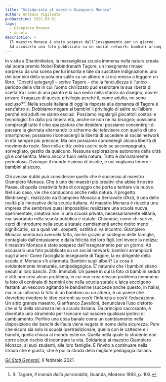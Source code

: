 ```yaml
---
title: "Solidarietà al maestro Giampiero Monaca"
author: Antonio Vigilante
pubDatetime: 2021-03-01
tags: 
  - Giampiero Monaca
  - scuola
description: >
  Il maestro Monaca è stato sospeso dall’insegnamento per un giorno. 
  Ad accusarlo una foto pubblicata su un social network: bambini arrampicati sugli alberi!
---
```


In visita a Shantiniketan, la meravigliosa scuola immersa nella natura creata dal poeta premio Nobel Rabindranath Tagore, un insegnante rimase sorpreso da una scena per lui insolita e tale da suscitare indignazione: uno dei bambini della scuola era salito su un albero e si era messo a leggere un libro. “Dovetti spiegargli – scrive Tagore – che la fanciullezza è l’unico periodo della vita in cui l’uomo civilizzato può esercitare la sua libertà di scelta tra i rami di una pianta e la sua sedia nella stanza da disegno; dovrei privare il ragazzo di questo privilegio perché il, come adulto, ne sono escluso?”[^1] Nella scuola italiana di oggi la risposta alla domanda di Tagore è senz’altro sì. Dobbiamo negare ai bambini il privilegio di salire sull’albero perché noi adulti ne siamo esclusi. Possiamo regalargli giocattoli costosi e tecnologici fin dalla più tenera età, anche se non ne ha bisogno; possiamo comprargli tutto il cibo spazzatura che desidera; possiamo consentirgli di passare la giornata alternando lo schermo del televisore con quello di uno smartphone; possiamo riconoscergli la libertà di accedere ai social network in età sempre più precoce. Ma non possiamo concedergli alcuna libertà di movimento reale. Non nella città: potrà uscire solo se accompagnato, sorvegliato, gestito da qualcuno. Nessuna esplorazione autonoma della città gli è consentita. Meno ancora fuori nella natura. Tutto è dannatamente pericoloso. Ovunque il mondo è pieno di insidie, e noi vogliamo tenere i bambini al sicuro.

Chi avesse dubbi può considerare quello che è successo al maestro Giampiero Monaca. Che è uno dei maestri più creativi che abbia il nostro Paese, di quella creatività fatta di coraggio che porta a tentare vie nuove. Nel suo caso, vie che conducono anche nella natura. Il progetto Bimbisvegli, realizzato da Giampiero Monaca a Serravalle d’Asti, è una delle realtà più innovative della scuola italiana. Al maestro Monaca è riuscita una impresa che sembrava quasi impossibile: realizzare una scuola nuova, sperimentale, creativa non in una scuola privata, necessariamente elitaria, ma lavorando nella scuola pubblica e statale. Chiunque, come chi scrive, cerci di introdurre nella scuola statale cambiamenti anche molto meno significativi, sa a quali veti, sospetti, ostilità si va incontro. Giampiero Monaca sembrava avercela fatta, anche grazie al sostegno delle famiglie, contagiato dall’entusiasmo e dalla felicità dei loro figli. Ieri invece la notizia: il maestro Monaca è stato sospeso dall’insegnamento per un giorno. Ad accusarlo una foto pubblicata su un social network: bambini arrampicati sugli alberi! Come l’accigliato insegnante di Tagore, la ex dirigente della scuola di Monaca s’è allarmata. Bambini sugli alberi? La cosa è evidentemente innaturale, antipedagogica. E’ naturale che i bambini stiano seduti ai loro banchi. Zitti. Immobili. Un paese in cui la foto di bambini seduti e zitti non crea alcun problema, in cui non crea nessun problema nemmeno la foto di centinaia di bambini che nella scuola statale e laica accolgono festanti un vescovo agitando le bandierine (succede anche questo, in Italia), ma in cui allarma la foto di un bambino su un albero, è un paese che dovrebbe rivedere le idee correnti su cos’è l’infanzia e cos’è l’educazione. Un altro grande maestro, Gianfranco Zavalloni, denunciava l’uso distorto che si fa della sicurezza nella scuola italiana. Da principio sacrosanto, è diventato uno strumento per troncare sul nascere qualsiasi ipotesi di cambiamento. Perfino una cosa banale come un cambiamento nella disposizione dei banchi dell’aula viene negata in nome della sicurezza. Pare che sicura sia solo la scuola ipertradizionale, quella con le cattedre e i banchi, quella chiusa al mondo esterno. Quella nella quale lo studente non corre alcun rischio di incontrare la vita. Soldarietà al maestro Giampiero Monaca, ai suoi studenti, alle loro famiglie. E l’invito a continuare nella strada che è giusta, che è poi la strada della migliore pedagogia italiana.

[^1]: R. Tagore, _Il mondo della personalità_, Guanda, Modena 1993, p. 103.

_[Gli Stati Generali](https://www.glistatigenerali.com/scuola/giampiero_monaca/)_, 6 febbraio 2021.
